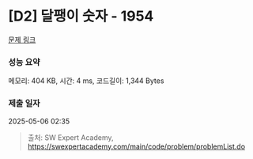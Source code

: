 # [D2] 달팽이 숫자 - 1954 

[문제 링크](https://swexpertacademy.com/main/code/problem/problemDetail.do?contestProbId=AV5PobmqAPoDFAUq) 

### 성능 요약

메모리: 404 KB, 시간: 4 ms, 코드길이: 1,344 Bytes

### 제출 일자

2025-05-06 02:35



> 출처: SW Expert Academy, https://swexpertacademy.com/main/code/problem/problemList.do